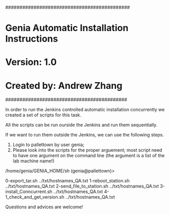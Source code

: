 ############################################ 
# Genia Automatic Installation Instructions
# Version: 1.0
# Created by: Andrew Zhang
###########################################

In order to run the Jenkins controlled automatic installation concurrently
we created a set of scripts for this task.

All the scripts can be run ourside the Jenkins and run them sequentially.

If we want to run them outside the Jenkins, we can use the following steps.

1. Login to pallettown by user genia;
2. Please look into the scripts for the proper arguement; most script need to have 
one argument on the command line (the argument is a list of the lab machine name!)

/home/genia/GENIA_HOME/sh
(genia@pallettown)\>

0-export_tar.sh              ../txt/hostnames_QA.txt
1-reboot_station.sh          ../txt/hostnames_QA.txt
2-send_file_to_station.sh    ../txt/hostnames_QA.txt
3-install_Conncurrent.sh     ../txt/hostnames_QA.txt
4-1_check_and_get_version.sh ../txt/hostnames_QA.txt

Questions and advices are welcome!

